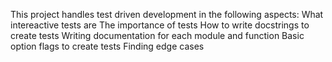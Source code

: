 This project handles test driven development in the following aspects:
	What intereactive tests are
	The importance of tests
	How to write docstrings to create tests
	Writing documentation for each module and function
	Basic option flags to create tests
	Finding edge cases
